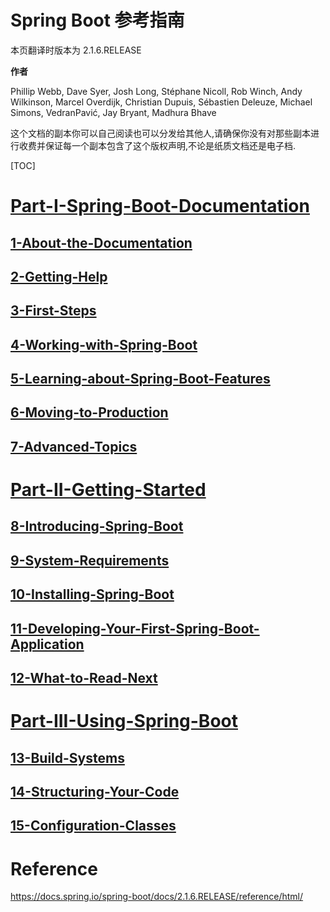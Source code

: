 # Spring Boot 参考指南

本页翻译时版本为 2.1.6.RELEASE

**作者**

Phillip Webb, Dave Syer, Josh Long, Stéphane Nicoll, Rob Winch, Andy Wilkinson, Marcel Overdijk, Christian Dupuis, Sébastien Deleuze, Michael Simons, VedranPavić, Jay Bryant, Madhura Bhave



这个文档的副本你可以自己阅读也可以分发给其他人,请确保你没有对那些副本进行收费并保证每一个副本包含了这个版权声明,不论是纸质文档还是电子档.



[TOC]



# [Part-I-Spring-Boot-Documentation](https://github.com/LeonChen1024/Spring-Reference-Doc-Translation/blob/master/Spring-Boot/Part-I-Spring-Boot-Documentation/Part-I-Spring-Boot-Documentation.md)

## [1-About-the-Documentation](https://github.com/LeonChen1024/Spring-Reference-Doc-Translation/blob/master/Spring-Boot/Part-I-Spring-Boot-Documentation/1-About-the-Documentation.md)

##  [2-Getting-Help](https://github.com/LeonChen1024/Spring-Reference-Doc-Translation/blob/master/Spring-Boot/Part-I-Spring-Boot-Documentation/2-Getting-Help.md)

## [3-First-Steps](https://github.com/LeonChen1024/Spring-Reference-Doc-Translation/blob/master/Spring-Boot/Part-I-Spring-Boot-Documentation/3-First-Steps.md)

## [4-Working-with-Spring-Boot](https://github.com/LeonChen1024/Spring-Reference-Doc-Translation/blob/master/Spring-Boot/Part-I-Spring-Boot-Documentation/4-Working-with-Spring-Boot.md)

## [5-Learning-about-Spring-Boot-Features](https://github.com/LeonChen1024/Spring-Reference-Doc-Translation/blob/master/Spring-Boot/Part-I-Spring-Boot-Documentation/5-Learning-about-Spring-Boot-Features.md)

## [6-Moving-to-Production](https://github.com/LeonChen1024/Spring-Reference-Doc-Translation/blob/master/Spring-Boot/Part-I-Spring-Boot-Documentation/6-Moving-to-Production.md)

## [7-Advanced-Topics](https://github.com/LeonChen1024/Spring-Reference-Doc-Translation/blob/master/Spring-Boot/Part-I-Spring-Boot-Documentation/7-Advanced-Topics.md)

# [Part-II-Getting-Started](https://github.com/LeonChen1024/Spring-Reference-Doc-Translation/blob/master/Spring-Boot/Part-II-Getting-Started/Part-II-Getting-Started.md)

## [8-Introducing-Spring-Boot](https://github.com/LeonChen1024/Spring-Reference-Doc-Translation/blob/master/Spring-Boot/Part-II-Getting-Started/8-Introducing-Spring-Boot.md)

## [9-System-Requirements](https://github.com/LeonChen1024/Spring-Reference-Doc-Translation/blob/master/Spring-Boot/Part-II-Getting-Started/9-System-Requirements.md)

## [10-Installing-Spring-Boot](https://github.com/LeonChen1024/Spring-Reference-Doc-Translation/blob/master/Spring-Boot/Part-II-Getting-Started/10-Installing-Spring-Boot.md)

## [11-Developing-Your-First-Spring-Boot-Application](https://github.com/LeonChen1024/Spring-Reference-Doc-Translation/blob/master/Spring-Boot/Part-II-Getting-Started/11-Developing-Your-First-Spring-Boot-Application.md)

## [12-What-to-Read-Next](https://github.com/LeonChen1024/Spring-Reference-Doc-Translation/blob/master/Spring-Boot/Part-II-Getting-Started/12-What-to-Read-Next.md)

# [Part-III-Using-Spring-Boot](https://github.com/LeonChen1024/Spring-Reference-Doc-Translation/blob/master/Spring-Boot/Part-III-Using-Spring-Boot/Part-III-Using-Spring-Boot.md)

## [13-Build-Systems](https://github.com/LeonChen1024/Spring-Reference-Doc-Translation/blob/master/Spring-Boot/Part-III-Using-Spring-Boot/13-Build-Systems.md)

## [14-Structuring-Your-Code](https://github.com/LeonChen1024/Spring-Reference-Doc-Translation/blob/master/Spring-Boot/Part-III-Using-Spring-Boot/14-Structuring-Your-Code.md)

## [15-Configuration-Classes](https://github.com/LeonChen1024/Spring-Reference-Doc-Translation/blob/master/Spring-Boot/Part-III-Using-Spring-Boot/15-Configuration-Classes.md)

















# Reference

<https://docs.spring.io/spring-boot/docs/2.1.6.RELEASE/reference/html/>















